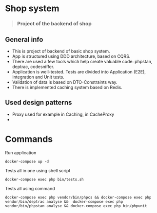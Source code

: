 # Shop system

> ### Project of the backend of shop

## General info

- This is project of backend of basic shop system. 
- App is structured using DDD architecture, based on CQRS.
- There are used a few tools which help create valuable code: phpstan, deptrac, codesniffer.
- Application is well-tested. Tests are divided into Application (E2E), Integration and Unit tests.
- Validation of data is based on DTO-Constraints way.
- There is implemented caching system based on Redis.

## Used design patterns

- Proxy used for example in Caching, in CacheProxy
- 

# Commands

Run application

    docker-compose up -d

Tests all in one using shell script

    docker-compose exec php bin/tests.sh

Tests all using command

    docker-compose exec php vendor/bin/phpcs && docker-compose exec php vendor/bin/deptrac analyse &&  docker-compose exec php vendor/bin/phpstan analyse && docker-compose exec php bin/phpunit